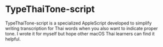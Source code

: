 # TypeThaiTone-script
TypeThaiTone-script is a specialized AppleScript developed to simplify writing transcription for Thai words when you also want to indicate proper tone. I wrote it for myself but hope other macOS Thai learners can find it helpful.


